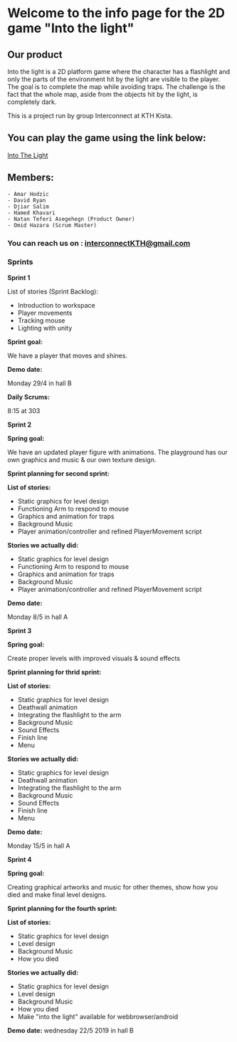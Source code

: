 # Welcome to the info page for the 2D game "Into the light"


## Our product
Into the light is a 2D platform game where the character has a flashlight and only the parts of the environment hit by the light are visible to the player. The goal is to complete the map while avoiding traps. The challenge is the fact that the whole map, aside from the objects hit by the light, is completely dark.


This is a project run by group Interconnect at KTH Kista.

## You can play the game using the link below:

[Into The Light](https://djikosal.github.io/)

## Members:
```
- Amar Hodzic
- David Ryan
- Djiar Salim
- Hamed Khavari
- Natan Teferi Asegehegn (Product Owner)
- Omid Hazara (Scrum Master)

```
### You can reach us on : interconnectKTH@gmail.com

### Sprints

**Sprint 1**

List of stories (Sprint Backlog):

- Introduction to workspace
- Player movements
- Tracking mouse
- Lighting with unity

**Sprint goal:**

We have a player that moves and shines.

**Demo date:**

Monday 29/4 in hall B

**Daily Scrums:**

8:15 at 303 


**Sprint 2**

**Spring goal:**

We have an updated player figure with animations. The playground has our own graphics and music & our own texture design.

**Sprint planning for second sprint:**

**List of stories:**

- Static graphics for level design
- Functioning Arm to respond to mouse
- Graphics and animation for traps 
- Background Music
- Player animation/controller and refined PlayerMovement script

**Stories we actually did:**

- Static graphics for level design
- Functioning Arm to respond to mouse
- Graphics and animation for traps
- Background Music
- Player animation/controller and refined PlayerMovement script

**Demo date:**

Monday 8/5 in hall A


**Sprint 3**

**Spring goal:**

Create proper levels with improved visuals & sound effects

**Sprint planning for thrid sprint:**

**List of stories:**

- Static graphics for level design
- Deathwall animation
- Integrating the flashlight to the arm 
- Background Music
- Sound Effects
- Finish line
- Menu

**Stories we actually did:**

- Static graphics for level design
- Deathwall animation
- Integrating the flashlight to the arm 
- Background Music
- Sound Effects
- Finish line
- Menu

**Demo date:**

Monday 15/5 in hall A

**Sprint 4**

**Spring goal:**

Creating graphical artworks and music for other themes, show how you died and make final level designs. 

**Sprint planning for the fourth sprint:**

**List of stories:**

- Static graphics for level design
- Level design
- Background Music
- How you died

**Stories we actually did:**
- Static graphics for level design
- Level design
- Background Music
- How you died
- Make "into the light" available for webbrowser/android

**Demo date:**
wednesday 22/5 2019 in hall B


